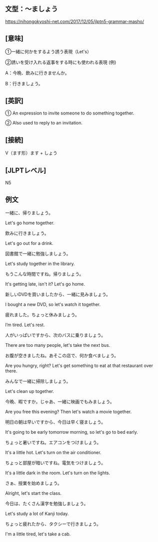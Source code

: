 ## 文型：〜ましょう
<https://nihongokyoshi-net.com/2017/12/05/jlptn5-grammar-masho/>

## [意味]
①一緒に何かをするよう誘う表現（Let's）

②誘いを受け入れる返事をする時にも使われる表現
(例)

A：今晩、飲みに行きませんか。

B：行きましょう。

## [英訳]

① An expression to invite someone to do something together.

② Also used to reply to an invitation.

## [接続]
V（ます形）ます  + しょう

## [JLPTレベル]
N5

## 例文

一緒に、帰りましょう。

Let's go home together.

飲みに行きましょう。

Let's go out for a drink.

図書館で一緒に勉強しましょう。

Let's study together in the library.

もうこんな時間ですね。帰りましょう。

It's getting late, isn't it? Let's go home.

新しいDVDを買いましたから、一緒に見みましょう。

I bought a new DVD, so let's watch it together.

疲れました。ちょっと休みましょう。

I’m tired. Let's rest.

人がいっぱいですから、次のバスに乗りましょう。

There are too many people, let's take the next bus.

お腹が空きましたね。あそこの店で、何か食べましょう。

Are you hungry, right?  Let's get something to eat at that restaurant over there.

みんなで一緒に掃除しましょう。

Let's clean up together.

今晩、暇ですか。じゃあ、一緒に映画でもみましょう。

Are you free this evening? Then let's watch a movie together.

明日の朝は早いですから、今日は早く寝ましょう。

It's going to be early tomorrow morning, so let's go to bed early.

ちょっと暑いですね。エアコンをつけましょう。

It's a little hot. Let's turn on the air conditioner.

ちょっと部屋が暗いですね。電気をつけましょう。

It's a little dark in the room. Let's turn on the lights.

さぁ、授業を始めましょう。

Alright, let's start the class.

今日は、たくさん漢字を勉強しましょう。

Let's study a lot of Kanji today.

ちょっと疲れたから、タクシーで行きましょう。

I'm a little tired, let's take a cab.

